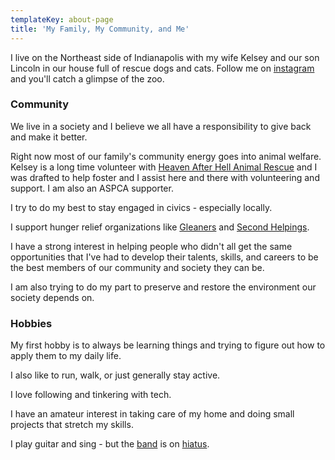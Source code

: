 ```yaml
---
templateKey: about-page
title: 'My Family, My Community, and Me'
---
```

I live on the Northeast side of Indianapolis with my wife Kelsey and our son Lincoln in our house full of rescue dogs and cats. Follow me on [instagram](https://www.instagram.com/craigsturgis/) and you'll catch a glimpse of the zoo.

### Community

We live in a society and I believe we all have a responsibility to give back and make it better.

Right now most of our family's community energy goes into animal welfare. Kelsey is a long time volunteer with [Heaven After Hell Animal Rescue](http://www.heavenafterhellrescue.org/) and I was drafted to help foster and I assist here and there with volunteering and support. I am also an ASPCA supporter.

I try to do my best to stay engaged in civics - especially locally. 

I support hunger relief organizations like [Gleaners](https://www.gleaners.org/) and [Second Helpings](https://www.secondhelpings.org/).

I have a strong interest in helping people who didn't all get the same opportunities that I've had to develop their talents, skills, and careers to be the best members of our community and society they can be. 

I am also trying to do my part to preserve and restore the environment our society depends on.

### Hobbies

My first hobby is to always be learning things and trying to figure out how to apply them to my daily life. 

I also like to run, walk, or just generally stay active. 

I love following and tinkering with tech. 

I have an amateur interest in taking care of my home and doing small projects that stretch my skills. 

I play guitar and sing - but the [band](https://www.facebook.com/sundaynightkarate) is on [hiatus](https://www.facebook.com/Average-Height-6863333340/).
